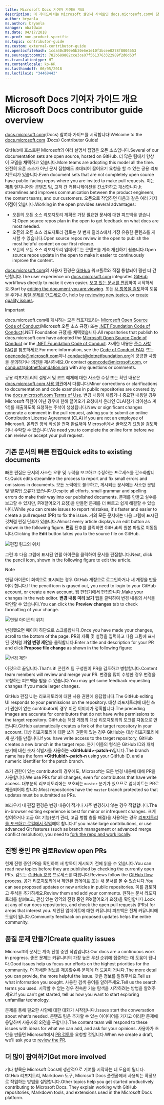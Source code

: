 ```yaml
---
title: Microsoft Docs 기여자 가이드 개요
description: 이 가이드에서는 Microsoft 설명서 사이트인 docs.microsoft.com에 참여할 수 있는 방법에 대해 설명합니다.
author: bryanla
ms.author: bryanla
manager: mbaldwin
ms.date: 04/17/2018
ms.prod: non-product-specific
ms.topic: contributor-guide
ms.custom: external-contributor-guide
ms.openlocfilehash: 1cda40c890e5b30e6e1e10f3bcee0278f8004653
ms.sourcegitcommit: 782b689882cce3ce07f5613763322989f2d0d63f
ms.translationtype: HT
ms.contentlocale: ko-KR
ms.lasthandoff: 06/05/2018
ms.locfileid: "34469443"
---
```

# <a name="microsoft-docs-contributor-guide-overview"></a><span data-ttu-id="264ad-103">Microsoft Docs 기여자 가이드 개요</span><span class="sxs-lookup"><span data-stu-id="264ad-103">Microsoft Docs contributor guide overview</span></span>

<span data-ttu-id="264ad-104">[docs.microsoft.com](https://docs.microsoft.com)(Docs) 참여자 가이드를 시작합니다!</span><span class="sxs-lookup"><span data-stu-id="264ad-104">Welcome to the [docs.microsoft.com](https://docs.microsoft.com) (Docs) Contributor Guide!</span></span>

<span data-ttu-id="264ad-105">GitHub에 호스트된 Microsoft의 여러 설명서 집합은 오픈 소스입니다.</span><span class="sxs-lookup"><span data-stu-id="264ad-105">Several of our documentation sets are open source, hosted on GitHub.</span></span> <span data-ttu-id="264ad-106">더 많은 팀에서 항상 이 모델을 채택하고 있습니다.</span><span class="sxs-lookup"><span data-stu-id="264ad-106">More teams are adopting this model all the time.</span></span> <span data-ttu-id="264ad-107">완전히 오픈 소스가 아닌 문서 집합에도 초대되어 끌어오기 요청을 할 수 있는 공용 리포지토리가 있습니다.</span><span class="sxs-lookup"><span data-stu-id="264ad-107">Even document sets that are not completely open source have public-facing repos where you are invited to make pull requests.</span></span> <span data-ttu-id="264ad-108">이는 제품 엔지니어와 콘텐츠 팀, 고객 간 커뮤니케이션을 간소화하고 개선합니다.</span><span class="sxs-lookup"><span data-stu-id="264ad-108">It streamlines and improves communication between the product engineers, the content teams, and our customers.</span></span> <span data-ttu-id="264ad-109">오픈으로 작업하면 다음과 같은 여러 가지 이점이 있습니다.</span><span class="sxs-lookup"><span data-stu-id="264ad-109">Working in the open provides several advantages:</span></span>

- <span data-ttu-id="264ad-110">오픈의 오픈 소스 리포지토리 계획은 가장 필요한 문서에 대한 피드백을 받습니다.</span><span class="sxs-lookup"><span data-stu-id="264ad-110">Open source repos plan in the open to get feedback on what docs are most needed.</span></span>
- <span data-ttu-id="264ad-111">오픈의 오픈 소스 리포지토리 검토는 첫 번째 릴리스에서 가장 유용한 콘텐츠를 게시할 수 있습니다.</span><span class="sxs-lookup"><span data-stu-id="264ad-111">Open source repos review in the open to publish the most helpful content on our first release.</span></span>
- <span data-ttu-id="264ad-112">오픈의 오픈 소스 리포지토리 업데이트는 콘텐츠를 계속 개선하기 쉽습니다.</span><span class="sxs-lookup"><span data-stu-id="264ad-112">Open source repos update in the open to make it easier to continuously improve the content.</span></span>

<span data-ttu-id="264ad-113">[docs.microsoft.com](https://docs.microsoft.com)의 사용자 환경은 [GitHub](https://github.com) 워크플로와 직접 통합되어 훨씬 더 간단합니다.</span><span class="sxs-lookup"><span data-stu-id="264ad-113">The user experience on [docs.microsoft.com](https://docs.microsoft.com) integrates [GitHub](https://github.com) workflows directly to make it even easier.</span></span> <span data-ttu-id="264ad-114">[보고 있는 문서를 편집](#quick-edits-to-existing-documents)하여 시작하세요.</span><span class="sxs-lookup"><span data-stu-id="264ad-114">Start by [editing the document you are viewing](#quick-edits-to-existing-documents).</span></span> <span data-ttu-id="264ad-115">또는 [새 항목을 검토](#review-open-prs)하여 도움을 주거나 [품질 문제를 만드세요](#create-quality-issues).</span><span class="sxs-lookup"><span data-stu-id="264ad-115">Or, help by [reviewing new topics](#review-open-prs), or [create quality issues](#create-quality-issues).</span></span>

> [!IMPORTANT]
> <span data-ttu-id="264ad-116">docs.microsoft.com에 게시하는 모든 리포지토리는 [Microsoft Open Source Code of Conduct](https://opensource.microsoft.com/codeofconduct/)(Microsoft 오픈 소스 규정) 또는 [.NET Foundation Code of Conduct](https://dotnetfoundation.org/code-of-conduct)(.NET Foundation 규정)를 채택했습니다.</span><span class="sxs-lookup"><span data-stu-id="264ad-116">All repositories that publish to docs.microsoft.com have adopted the [Microsoft Open Source Code of Conduct](https://opensource.microsoft.com/codeofconduct/) or the [.NET Foundation Code of Conduct](https://dotnetfoundation.org/code-of-conduct).</span></span> <span data-ttu-id="264ad-117">자세한 내용은 [준수 사항 FAQ](https://opensource.microsoft.com/codeofconduct/faq/)를 참조하세요.</span><span class="sxs-lookup"><span data-stu-id="264ad-117">For more information, see the [Code of Conduct FAQ](https://opensource.microsoft.com/codeofconduct/faq/).</span></span> <span data-ttu-id="264ad-118">또는 [opencode@microsoft.com](mailto:opencode@microsoft.com)이나 [conduct@dotnetfoundation.org](mailto:conduct@dotnetfoundation.org)에 궁금한 사항을 문의하거나 의견을 제시하세요.</span><span class="sxs-lookup"><span data-stu-id="264ad-118">Or contact [opencode@microsoft.com](mailto:opencode@microsoft.com), or [conduct@dotnetfoundation.org](mailto:conduct@dotnetfoundation.org) with any questions or comments.</span></span><br>
>
> <span data-ttu-id="264ad-119">공용 리포지토리의 설명서 및 코드 예제에 대한 사소한 수정 또는 확인 내용은 [docs.microsoft.com 사용 약관](https://docs.microsoft.com/legal/termsofuse)에서 다룹니다.</span><span class="sxs-lookup"><span data-stu-id="264ad-119">Minor corrections or clarifications to documentation and code examples in public repositories are covered by the [docs.microsoft.com Terms of Use](https://docs.microsoft.com/legal/termsofuse).</span></span> <span data-ttu-id="264ad-120">변경 내용이 새롭거나 중요한 내용일 경우 Microsoft 직원이 아닌 경우에 한해 끌어오기 요청에서 온라인 CLA(참가 라이선스 계약)를 제출하도록 요청하는 주석이 생성됩니다.</span><span class="sxs-lookup"><span data-stu-id="264ad-120">New or significant changes generate a comment in the pull request, asking you to submit an online Contribution License Agreement (CLA) if you are not an employee of Microsoft.</span></span> <span data-ttu-id="264ad-121">온라인 양식 작성을 먼저 완료해야 Microsoft에서 끌어오기 요청을 검토하거나 수락할 수 있습니다.</span><span class="sxs-lookup"><span data-stu-id="264ad-121">We need you to complete the online form before we can review or accept your pull request.</span></span>

## <a name="quick-edits-to-existing-documents"></a><span data-ttu-id="264ad-122">기존 문서의 빠른 편집</span><span class="sxs-lookup"><span data-stu-id="264ad-122">Quick edits to existing documents</span></span>

<span data-ttu-id="264ad-123">빠른 편집은 문서의 사소한 오류 및 누락을 보고하고 수정하는 프로세스를 간소화합니다.</span><span class="sxs-lookup"><span data-stu-id="264ad-123">Quick edits streamline the process to report and fix small errors and omissions in documents.</span></span> <span data-ttu-id="264ad-124">모든 노력에도 불구하고, 게시되는 문서에는 사소한 문법 및 맞춤법 오류가 있습니다.</span><span class="sxs-lookup"><span data-stu-id="264ad-124">Despite all efforts, small grammar and spelling errors do make their way into our published documents.</span></span> <span data-ttu-id="264ad-125">문제를 만들고 실수를 보고할 수 있지만, PR(끌어오기 요청)을 만들면 문제를 더 빠르고 쉽게 해결할 수 있습니다.</span><span class="sxs-lookup"><span data-stu-id="264ad-125">While you can create issues to report mistakes, it's faster and easier to create a pull request (PR) to fix the issue.</span></span> <span data-ttu-id="264ad-126">거의 모든 문서에는 다음 그림에 표시된 것처럼 편집 단추가 있습니다.</span><span class="sxs-lookup"><span data-stu-id="264ad-126">Almost every article displays an edit button as shown in the following figure.</span></span> <span data-ttu-id="264ad-127">**편집** 단추를 클릭하면 GitHub의 원본 파일로 이동됩니다.</span><span class="sxs-lookup"><span data-stu-id="264ad-127">Clicking the **Edit** button takes you to the source file on GitHub.</span></span>

![편집 링크의 위치](./media/index/edit-article.png)

<span data-ttu-id="264ad-129">그런 후 다음 그림에 표시된 연필 아이콘을 클릭하여 문서를 편집합니다.</span><span class="sxs-lookup"><span data-stu-id="264ad-129">Next, click the pencil icon, shown in the following figure to edit the article.</span></span>

> [!NOTE]
> <span data-ttu-id="264ad-130">연필 아이콘이 회색으로 표시되는 경우 GitHub 계정으로 로그인하거나 새 계정을 만들어야 합니다.</span><span class="sxs-lookup"><span data-stu-id="264ad-130">If the pencil icon is grayed out, you need to login to your GitHub account, or create a new account.</span></span> <span data-ttu-id="264ad-131">웹 편집기에서 편집합니다.</span><span class="sxs-lookup"><span data-stu-id="264ad-131">Make your changes in the web editor.</span></span> <span data-ttu-id="264ad-132">**변경 내용 미리 보기** 탭을 클릭하여 변경 내용의 서식을 확인할 수 있습니다.</span><span class="sxs-lookup"><span data-stu-id="264ad-132">You can click the **Preview changes** tab to check formatting of your change.</span></span>

![연필 아이콘의 위치](./media/index/editicon.png)

<span data-ttu-id="264ad-134">변경했으면 페이지 하단으로 스크롤합니다.</span><span class="sxs-lookup"><span data-stu-id="264ad-134">Once you have made your changes, scroll to the bottom of the page.</span></span> <span data-ttu-id="264ad-135">PR의 제목 및 설명을 입력하고 다음 그림에 표시된 것처럼 **파일 변경 제안**을 클릭합니다.</span><span class="sxs-lookup"><span data-stu-id="264ad-135">Enter a title and description for your PR and click **Propose file change** as shown in the following figure:</span></span>

![변경 제안](./media/index/submit-pull-request.png)

<span data-ttu-id="264ad-137">이것으로 끝입니다.</span><span class="sxs-lookup"><span data-stu-id="264ad-137">That's it!</span></span> <span data-ttu-id="264ad-138">콘텐츠 팀 구성원이 PR을 검토하고 병합합니다.</span><span class="sxs-lookup"><span data-stu-id="264ad-138">Content team members will review and merge your PR.</span></span> <span data-ttu-id="264ad-139">변경을 많이 수행한 경우 변경을 요청하는 피드백을 받을 수 있습니다.</span><span class="sxs-lookup"><span data-stu-id="264ad-139">You may get some feedback requesting changes if you made larger changes.</span></span>

<span data-ttu-id="264ad-140">GitHub 편집 UI는 리포지토리에 대한 사용 권한에 응답합니다.</span><span class="sxs-lookup"><span data-stu-id="264ad-140">The GitHub editing UI responds to your permissions on the repository.</span></span> <span data-ttu-id="264ad-141">대상 리포지토리에 대한 쓰기 권한이 없는 contributor의 경우 이전 이미지가 정확합니다.</span><span class="sxs-lookup"><span data-stu-id="264ad-141">The preceding images are accurate for contributors that do not have write permissions to the target repository.</span></span> <span data-ttu-id="264ad-142">GitHub는 해당 계정의 대상 리포지토리의 포크를 자동으로 만듭니다.</span><span class="sxs-lookup"><span data-stu-id="264ad-142">GitHub automatically creates a fork of the target repository in your account.</span></span> <span data-ttu-id="264ad-143">대상 리포지토리에 대한 쓰기 권한이 있는 경우 GitHub는 대상 리포지토리에 새 분기를 만듭니다.</span><span class="sxs-lookup"><span data-stu-id="264ad-143">If you have write access to the target repository, GitHub creates a new branch in the target repo.</span></span> <span data-ttu-id="264ad-144">분기 이름의 형식은 GitHub ID와 패치 분기에 대한 숫자 식별자를 사용하는 **\<GitHubId\>-patch-n**입니다.</span><span class="sxs-lookup"><span data-stu-id="264ad-144">The branch name has the form **\<GitHubId\>-patch-n** using your GitHub ID, and a numeric identifier for the patch branch.</span></span>

<span data-ttu-id="264ad-145">쓰기 권한이 있는 contributor의 경우에도, Microsoft는 모든 변경 내용에 대해 PR을 사용합니다.</span><span class="sxs-lookup"><span data-stu-id="264ad-145">We use PRs for all changes, even for contributors that have write access.</span></span> <span data-ttu-id="264ad-146">대부분의 리포지토리에는 보호되는 `master` 분기가 있으므로 업데이트는 PR로 제출되어야 합니다.</span><span class="sxs-lookup"><span data-stu-id="264ad-146">Most repositories have the `master` branch protected so that updates must be submitted as PRs.</span></span>

<span data-ttu-id="264ad-147">브라우저 내 편집 환경은 변경 내용이 적거나 자주 변경하지 않는 경우 적합합니다.</span><span class="sxs-lookup"><span data-stu-id="264ad-147">The in-browser editing experience is best for minor or infrequent changes.</span></span> <span data-ttu-id="264ad-148">크게 참여하거나 고급 Git 기능(분기 관리, 고급 병합 충돌 해결)을 사용하는 경우 [리포지토리를 포크하고 로컬에서 작업](how-to-write-workflows-major.md)해야 합니다.</span><span class="sxs-lookup"><span data-stu-id="264ad-148">If you make large contributions, or use advanced Git features (such as branch management or advanced merge conflict resolution), you need to [fork the repo and work locally](how-to-write-workflows-major.md).</span></span>

## <a name="review-open-prs"></a><span data-ttu-id="264ad-149">진행 중인 PR 검토</span><span class="sxs-lookup"><span data-stu-id="264ad-149">Review open PRs</span></span>

<span data-ttu-id="264ad-150">현재 진행 중인 PR을 확인하여 새 항목이 게시되기 전에 읽을 수 있습니다.</span><span class="sxs-lookup"><span data-stu-id="264ad-150">You can read new topics before they are published by checking the currently open PRs.</span></span> <span data-ttu-id="264ad-151">검토는 [GitHub 흐름](https://guides.github.com/introduction/flow/) 프로세스를 따릅니다.</span><span class="sxs-lookup"><span data-stu-id="264ad-151">Reviews follow the [GitHub flow](https://guides.github.com/introduction/flow/) process.</span></span> <span data-ttu-id="264ad-152">공개 리포지토리에서 제안된 업데이트 또는 새 문서를 볼 수 있습니다.</span><span class="sxs-lookup"><span data-stu-id="264ad-152">You can see proposed updates or new articles in public repositories.</span></span> <span data-ttu-id="264ad-153">이를 검토하고 주석을 추가하세요.</span><span class="sxs-lookup"><span data-stu-id="264ad-153">Review them and add your comments.</span></span> <span data-ttu-id="264ad-154">원하는 문서 리포지토리를 살펴보고, 관심 있는 영역의 진행 중인 PR(끌어오기 요청)을 확인합니다.</span><span class="sxs-lookup"><span data-stu-id="264ad-154">Look at any of our docs repositories, and check the open pull requests (PRs) for areas that interest you.</span></span> <span data-ttu-id="264ad-155">제안된 업데이트에 대한 커뮤니티 피드백은 전체 커뮤니티에 도움이 됩니다.</span><span class="sxs-lookup"><span data-stu-id="264ad-155">Community feedback on proposed updates helps the entire community.</span></span>

## <a name="create-quality-issues"></a><span data-ttu-id="264ad-156">품질 문제 만들기</span><span class="sxs-lookup"><span data-stu-id="264ad-156">Create quality issues</span></span>

<span data-ttu-id="264ad-157">Microsoft의 문서는 계속 진행 중인 작업입니다.</span><span class="sxs-lookup"><span data-stu-id="264ad-157">Our docs are a continuous work in progress.</span></span> <span data-ttu-id="264ad-158">좋은 문제는 커뮤니티의 가장 높은 우선 순위에 집중하는 데 도움이 됩니다.</span><span class="sxs-lookup"><span data-stu-id="264ad-158">Good issues help us focus our efforts on the highest priorities for the community.</span></span> <span data-ttu-id="264ad-159">더 자세한 정보를 제공할수록 문제에 더 도움이 됩니다.</span><span class="sxs-lookup"><span data-stu-id="264ad-159">The more detail you can provide, the more helpful the issue.</span></span> <span data-ttu-id="264ad-160">찾은 정보를 알려주세요.</span><span class="sxs-lookup"><span data-stu-id="264ad-160">Tell us what information you sought.</span></span> <span data-ttu-id="264ad-161">사용한 검색 용어를 알려주세요.</span><span class="sxs-lookup"><span data-stu-id="264ad-161">Tell us the search terms you used.</span></span> <span data-ttu-id="264ad-162">시작할 수 없는 경우 친숙한 기술 탐색을 시작하려는 방법을 알려주세요.</span><span class="sxs-lookup"><span data-stu-id="264ad-162">If you can't get started, tell us how you want to start exploring unfamiliar technology.</span></span>

<span data-ttu-id="264ad-163">문제를 통해 필요한 사항에 대한 대화가 시작됩니다.</span><span class="sxs-lookup"><span data-stu-id="264ad-163">Issues start the conversation about what's needed.</span></span> <span data-ttu-id="264ad-164">콘텐츠 팀은 추가할 수 있는 아이디어를 가지고 이러한 문제에 응답하며 사용자의 의견을 구합니다.</span><span class="sxs-lookup"><span data-stu-id="264ad-164">The content team will respond to these issues with ideas for what we can add, and ask for your opinions.</span></span> <span data-ttu-id="264ad-165">사용자가 초안을 만들면 Microsoft에서 [PR 검토](#review-open-prs)를 요청할 것입니다.</span><span class="sxs-lookup"><span data-stu-id="264ad-165">When we create a draft, we'll ask you to [review the PR](#review-open-prs).</span></span>

## <a name="get-more-involved"></a><span data-ttu-id="264ad-166">더 많이 참여하기</span><span class="sxs-lookup"><span data-stu-id="264ad-166">Get more involved</span></span>

<span data-ttu-id="264ad-167">기타 항목은 Microsoft Docs에 생산적으로 기여를 시작하는 데 도움이 됩니다. GitHub 리포지토리, Markdown 도구, Microsoft Docs 플랫폼에서 사용되는 확장으로 작업하는 방법을 설명합니다.</span><span class="sxs-lookup"><span data-stu-id="264ad-167">Other topics help you get started productively contributing to Microsoft Docs. They explain working with GitHub repositories, Markdown tools, and extensions used in the Microsoft Docs platform.</span></span>
